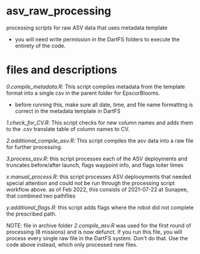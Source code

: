 # asv_raw_processing
processing scripts for raw ASV data that uses metadata template

 - you will need write permission in the DartFS folders to execute the entirety of the code.


# files and descriptions
*0.compile_metadata.R*: This script compiles metadata from the template format into a single csv in the parent folder for EpscorBlooms.
 - before running this, make sure all date, time, and file name formatting is correct in the metadata template in DartFS

*1.check_for_CV.R*: This script checks for new column names and adds them to the .csv translate table of column names to CV.

*2.additional_compile_asv.R*: This script compiles the asv data into a raw file for further processing.

*3.process_asv.R*: this script processes each of the ASV deployments and truncates before/after launch, flags waypoint info, and flags loiter times

*x.manual_process.R*: this script processes ASV deplooyments that needed special attention and could not be run through the processing script workflow above.
    as of Feb 2022, this consists of 2021-07-22 at Sunapee, that combined two pathfiles

*y.additional_flags.R*: this script adds flags where the robot did not complete the prescribed path.


NOTE: file in archive folder *2.compile_asv.R* was used for the first round of processing (8 missions) and is now defunct. If you run this file, you will process every single raw file in the DartFS system. Don't do that. Use the code above instead, which only processed new files.